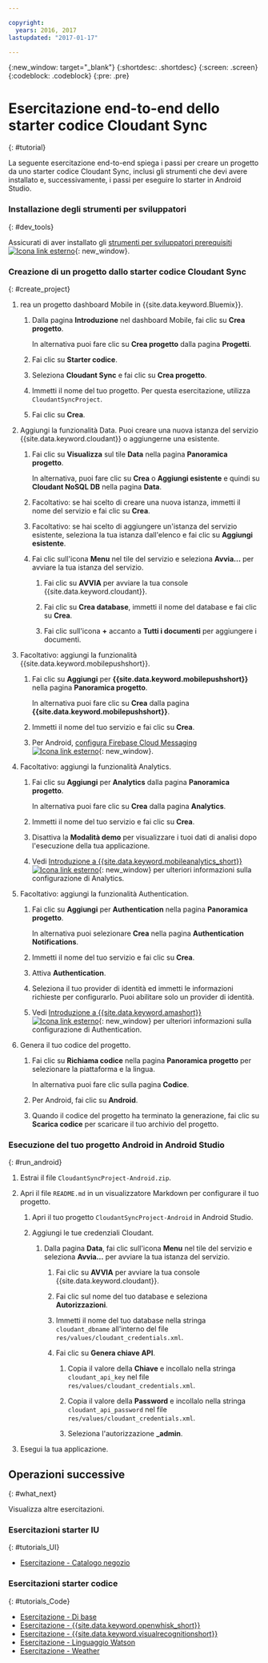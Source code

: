 ```yaml
---

copyright:
  years: 2016, 2017
lastupdated: "2017-01-17"

---
```

{:new_window: target="_blank"}
{:shortdesc: .shortdesc}
{:screen: .screen}
{:codeblock: .codeblock}
{:pre: .pre}

# Esercitazione end-to-end dello starter codice Cloudant Sync
{: #tutorial}

La seguente esercitazione end-to-end spiega i passi per creare un progetto da uno starter codice Cloudant Sync, inclusi gli strumenti che devi avere installato e, successivamente, i passi per eseguire lo starter in Android Studio.


### Installazione degli strumenti per sviluppatori
{: #dev_tools}

Assicurati di aver installato gli [strumenti per sviluppatori prerequisiti ![Icona link esterno](../icons/launch-glyph.svg "Icona link esterno")](get_code.html#prereq-dev-tools "Icona link esterno"){: new_window}.


### Creazione di un progetto dallo starter codice Cloudant Sync
{: #create_project}

1. rea un progetto dashboard Mobile in {{site.data.keyword.Bluemix}}.

   1. Dalla pagina **Introduzione** nel dashboard Mobile, fai clic su **Crea progetto**.

      In alternativa puoi fare clic su **Crea progetto** dalla pagina **Progetti**.

   2. Fai clic su **Starter codice**.

   3. Seleziona **Cloudant Sync** e fai clic su **Crea progetto**.

   4. Immetti il nome del tuo progetto. Per questa esercitazione, utilizza `CloudantSyncProject`.
   
   5. Fai clic su **Crea**.

2. Aggiungi la funzionalità Data. Puoi creare una nuova istanza del servizio {{site.data.keyword.cloudant}} o aggiungerne una esistente.

   1. Fai clic su **Visualizza** sul tile **Data** nella pagina **Panoramica progetto**.

      In alternativa, puoi fare clic su **Crea** o **Aggiungi esistente** e quindi su **Cloudant NoSQL DB** nella pagina **Data**.
      
   2. Facoltativo: se hai scelto di creare una nuova istanza, immetti il nome del servizio e fai clic su **Crea**.

   3. Facoltativo: se hai scelto di aggiungere un'istanza del servizio esistente, seleziona la tua istanza dall'elenco e fai clic su **Aggiungi esistente**.

   4. Fai clic sull'icona **Menu** nel tile del servizio e seleziona **Avvia...** per avviare la tua istanza del servizio.

      1. Fai clic su **AVVIA** per avviare la tua console {{site.data.keyword.cloudant}}.

      2. Fai clic su **Crea database**, immetti il nome del database e fai clic su **Crea**.

      3. Fai clic sull'icona **+** accanto a **Tutti i documenti** per aggiungere i documenti.

3. Facoltativo: aggiungi la funzionalità {{site.data.keyword.mobilepushshort}}.

   1. Fai clic su **Aggiungi** per **{{site.data.keyword.mobilepushshort}}** nella pagina **Panoramica progetto**.

      In alternativa puoi fare clic su **Crea** dalla pagina **{{site.data.keyword.mobilepushshort}}**.

   2. Immetti il nome del tuo servizio e fai clic su **Crea**.

   3. Per Android, [configura Firebase Cloud Messaging ![Icona link esterno](../icons/launch-glyph.svg "Icona link esterno")](/docs/services/mobilepush/t_push_provider_android.html "Icona link esterno"){: new_window}.
   
4. Facoltativo: aggiungi la funzionalità Analytics.

   1. Fai clic su **Aggiungi** per **Analytics** dalla pagina **Panoramica progetto**.

      In alternativa puoi fare clic su **Crea** dalla pagina **Analytics**.

   2. Immetti il nome del tuo servizio e fai clic su **Crea**.
   
   3. Disattiva la **Modalità demo** per visualizzare i tuoi dati di analisi dopo l'esecuzione della tua applicazione.
   
   4. Vedi [Introduzione a {{site.data.keyword.mobileanalytics_short}} ![Icona link esterno](../icons/launch-glyph.svg "Icona link esterno")](/docs/services/mobileanalytics/index.html "Icona link esterno"){: new_window} per ulteriori informazioni sulla configurazione di Analytics.
  
5. Facoltativo: aggiungi la funzionalità Authentication.

   1. Fai clic su **Aggiungi** per **Authentication** nella pagina **Panoramica progetto**.

      In alternativa puoi selezionare **Crea** nella pagina **Authentication Notifications**.

   2. Immetti il nome del tuo servizio e fai clic su **Crea**.
   
   3. Attiva **Authentication**.
   
   4. Seleziona il tuo provider di identità ed immetti le informazioni richieste per configurarlo. Puoi abilitare solo un provider di identità.

   5. Vedi [Introduzione a {{site.data.keyword.amashort}} ![Icona link esterno](../icons/launch-glyph.svg "Icona link esterno")](/docs/services/mobileaccess/index.html "Icona link esterno"){: new_window} per ulteriori informazioni sulla configurazione di Authentication.

6. Genera il tuo codice del progetto.

   1. Fai clic su **Richiama codice** nella pagina **Panoramica progetto** per selezionare la piattaforma e la lingua.
   
      In alternativa puoi fare clic sulla pagina **Codice**.
      
   2. Per Android, fai clic su **Android**.
   
   3. Quando il codice del progetto ha terminato la generazione, fai clic su **Scarica codice** per scaricare il tuo archivio del progetto.


### Esecuzione del tuo progetto Android in Android Studio
{: #run_android}

1. Estrai il file `CloudantSyncProject-Android.zip`.

2. Apri il file `README.md` in un visualizzatore Markdown per configurare il tuo progetto.

   1. Apri il tuo progetto `CloudantSyncProject-Android` in Android Studio.

   2. Aggiungi le tue credenziali Cloudant.

      1. Dalla pagina **Data**, fai clic sull'icona **Menu** nel tile del servizio e seleziona **Avvia...** per avviare la tua istanza del servizio.

         1. Fai clic su **AVVIA** per avviare la tua console {{site.data.keyword.cloudant}}.

         2. Fai clic sul nome del tuo database e seleziona **Autorizzazioni**.

         3. Immetti il nome del tuo database nella stringa `cloudant_dbname` all'interno del file `res/values/cloudant_credentials.xml`.

         4. Fai clic su **Genera chiave API**.

             1. Copia il valore della **Chiave** e incollalo nella stringa `cloudant_api_key` nel file `res/values/cloudant_credentials.xml`.

             2. Copia il valore della **Password** e incollalo nella stringa `cloudant_api_password` nel file `res/values/cloudant_credentials.xml`.

             3. Seleziona l'autorizzazione **_admin**.
      
3. Esegui la tua applicazione.


## Operazioni successive
{: #what_next}

Visualizza altre esercitazioni.


### Esercitazioni starter IU
{: #tutorials_UI}

* [Esercitazione - Catalogo negozio](tutorial_store_catalog.html)


### Esercitazioni starter codice
{: #tutorials_Code}

* [Esercitazione - Di base](tutorial.html)
* [Esercitazione - {{site.data.keyword.openwhisk_short}}](tutorial_openwhisk.html)
* [Esercitazione - {{site.data.keyword.visualrecognitionshort}}](tutorial_visual_recognition.html)
* [Esercitazione - Linguaggio Watson](tutorial_watson_language.html)
* [Esercitazione - Weather ](tutorial_weather.html)
